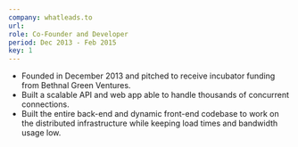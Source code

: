 ```yaml
---
company: whatleads.to
url:
role: Co-Founder and Developer
period: Dec 2013 - Feb 2015
key: 1
---
```

- Founded in December 2013 and pitched to receive incubator funding from Bethnal Green Ventures.
- Built a scalable API and web app able to handle thousands of concurrent connections.
- Built the entire back-end and dynamic front-end codebase to work on the distributed infrastructure while keeping load times and bandwidth usage low.
